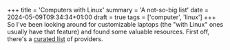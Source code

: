 +++
title = 'Computers with Linux'
summary = 'A not-so-big list'
date = 2024-05-09T09:34:34+01:00
draft = true
tags = ['computer', 'linux']
+++
So I've been looking around for customizable laptops (the "with Linux" ones usually have that feature) and found some valuable resources.
First off, there's a [curated list](https://linuxpreloaded.com/) of providers.
